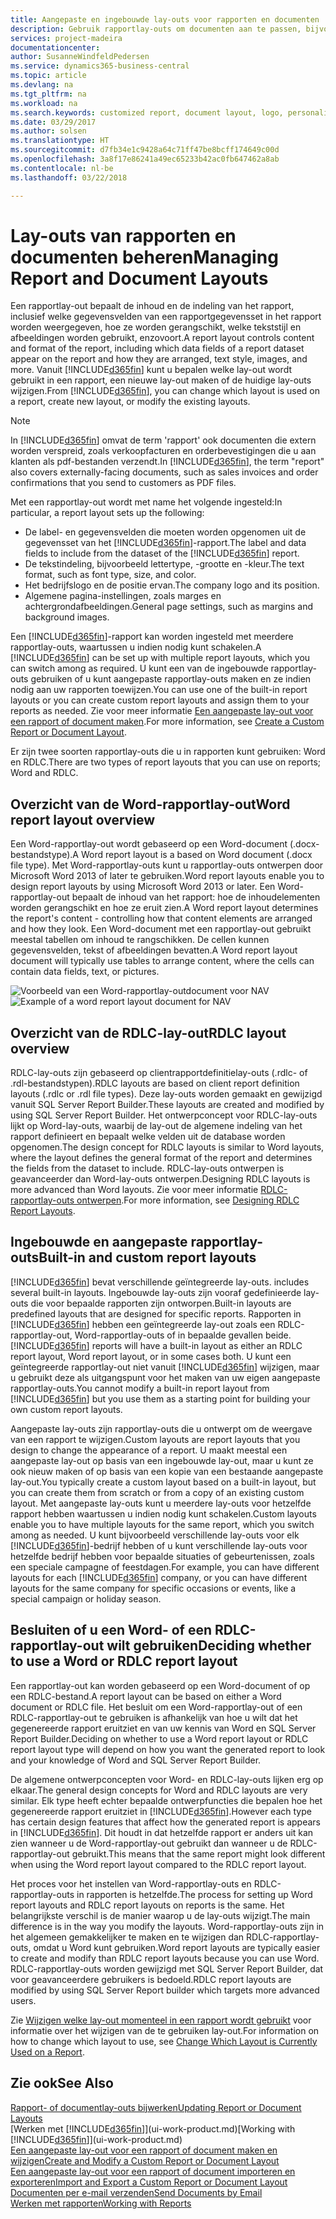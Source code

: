 ```yaml
---
title: Aangepaste en ingebouwde lay-outs voor rapporten en documenten | Microsoft Docs
description: Gebruik rapportlay-outs om documenten aan te passen, bijvoorbeeld om het lettertype of logo aan te passen of pagina-instellingen of PDF-bestanden die u naar klanten verzendt.
services: project-madeira
documentationcenter: 
author: SusanneWindfeldPedersen
ms.service: dynamics365-business-central
ms.topic: article
ms.devlang: na
ms.tgt_pltfrm: na
ms.workload: na
ms.search.keywords: customized report, document layout, logo, personalize
ms.date: 03/29/2017
ms.author: solsen
ms.translationtype: HT
ms.sourcegitcommit: d7fb34e1c9428a64c71ff47be8bcff174649c00d
ms.openlocfilehash: 3a8f17e86241a49ec65233b42ac0fb647462a8ab
ms.contentlocale: nl-be
ms.lasthandoff: 03/22/2018

---
```

# <a name="managing-report-and-document-layouts"></a><span data-ttu-id="351d6-103">Lay-outs van rapporten en documenten beheren</span><span class="sxs-lookup"><span data-stu-id="351d6-103">Managing Report and Document Layouts</span></span>
<span data-ttu-id="351d6-104">Een rapportlay-out bepaalt de inhoud en de indeling van het rapport, inclusief welke gegevensvelden van een rapportgegevensset in het rapport worden weergegeven, hoe ze worden gerangschikt, welke tekststijl en afbeeldingen worden gebruikt, enzovoort.</span><span class="sxs-lookup"><span data-stu-id="351d6-104">A report layout controls content and format of the report, including which data fields of a report dataset appear on the report and how they are arranged, text style, images, and more.</span></span> <span data-ttu-id="351d6-105">Vanuit [!INCLUDE[d365fin](includes/d365fin_md.md)] kunt u bepalen welke lay-out wordt gebruikt in een rapport, een nieuwe lay-out maken of de huidige lay-outs wijzigen.</span><span class="sxs-lookup"><span data-stu-id="351d6-105">From [!INCLUDE[d365fin](includes/d365fin_md.md)], you can change which layout is used on a report, create new layout, or modify the existing layouts.</span></span>

> [!NOTE]  
>   <span data-ttu-id="351d6-106">In [!INCLUDE[d365fin](includes/d365fin_md.md)] omvat de term 'rapport' ook documenten die extern worden verspreid, zoals verkoopfacturen en orderbevestigingen die u aan klanten als pdf-bestanden verzendt.</span><span class="sxs-lookup"><span data-stu-id="351d6-106">In [!INCLUDE[d365fin](includes/d365fin_md.md)], the term "report" also covers externally-facing documents, such as sales invoices and order confirmations that you send to customers as PDF files.</span></span>

<span data-ttu-id="351d6-107">Met een rapportlay-out wordt met name het volgende ingesteld:</span><span class="sxs-lookup"><span data-stu-id="351d6-107">In particular, a report layout sets up the following:</span></span>

* <span data-ttu-id="351d6-108">De label- en gegevensvelden die moeten worden opgenomen uit de gegevensset van het [!INCLUDE[d365fin](includes/d365fin_md.md)]-rapport.</span><span class="sxs-lookup"><span data-stu-id="351d6-108">The label and data fields to include from the dataset of the [!INCLUDE[d365fin](includes/d365fin_md.md)] report.</span></span>
* <span data-ttu-id="351d6-109">De tekstindeling, bijvoorbeeld lettertype, -grootte en -kleur.</span><span class="sxs-lookup"><span data-stu-id="351d6-109">The text format, such as font type, size, and color.</span></span>
* <span data-ttu-id="351d6-110">Het bedrijfslogo en de positie ervan.</span><span class="sxs-lookup"><span data-stu-id="351d6-110">The company logo and its position.</span></span>
* <span data-ttu-id="351d6-111">Algemene pagina-instellingen, zoals marges en achtergrondafbeeldingen.</span><span class="sxs-lookup"><span data-stu-id="351d6-111">General page settings, such as margins and background images.</span></span>

<span data-ttu-id="351d6-112">Een [!INCLUDE[d365fin](includes/d365fin_md.md)]-rapport kan worden ingesteld met meerdere rapportlay-outs, waartussen u indien nodig kunt schakelen.</span><span class="sxs-lookup"><span data-stu-id="351d6-112">A [!INCLUDE[d365fin](includes/d365fin_md.md)] can be set up with multiple report layouts, which you can switch among as required.</span></span> <span data-ttu-id="351d6-113">U kunt een van de ingebouwde rapportlay-outs gebruiken of u kunt aangepaste rapportlay-outs maken en ze indien nodig aan uw rapporten toewijzen.</span><span class="sxs-lookup"><span data-stu-id="351d6-113">You can use one of the built-in report layouts or you can create custom report layouts and assign them to your reports as needed.</span></span> <span data-ttu-id="351d6-114">Zie voor meer informatie [Een aangepaste lay-out voor een rapport of document maken](ui-how-create-custom-report-layout.md).</span><span class="sxs-lookup"><span data-stu-id="351d6-114">For more information, see [Create a Custom Report or Document Layout](ui-how-create-custom-report-layout.md).</span></span>

<span data-ttu-id="351d6-115">Er zijn twee soorten rapportlay-outs die u in rapporten kunt gebruiken: Word en RDLC.</span><span class="sxs-lookup"><span data-stu-id="351d6-115">There are two types of report layouts that you can use on reports; Word and RDLC.</span></span>

## <a name="word-report-layout-overview"></a><span data-ttu-id="351d6-116">Overzicht van de Word-rapportlay-out</span><span class="sxs-lookup"><span data-stu-id="351d6-116">Word report layout overview</span></span>
<span data-ttu-id="351d6-117">Een Word-rapportlay-out wordt gebaseerd op een Word-document (.docx-bestandstype).</span><span class="sxs-lookup"><span data-stu-id="351d6-117">A Word report layout is a based on Word document (.docx file type).</span></span> <span data-ttu-id="351d6-118">Met Word-rapportlay-outs kunt u rapportlay-outs ontwerpen door Microsoft Word 2013 of later te gebruiken.</span><span class="sxs-lookup"><span data-stu-id="351d6-118">Word report layouts enable you to design report layouts by using Microsoft Word 2013 or later.</span></span> <span data-ttu-id="351d6-119">Een Word-rapportlay-out bepaalt de inhoud van het rapport: hoe de inhoudelementen worden gerangschikt en hoe ze eruit zien.</span><span class="sxs-lookup"><span data-stu-id="351d6-119">A Word report layout determines the report's content - controlling how that content elements are arranged and how they look.</span></span> <span data-ttu-id="351d6-120">Een Word-document met een rapportlay-out gebruikt meestal tabellen om inhoud te rangschikken. De cellen kunnen gegevensvelden, tekst of afbeeldingen bevatten.</span><span class="sxs-lookup"><span data-stu-id="351d6-120">A Word report layout document will typically use tables to arrange content, where the cells can contain data fields, text, or pictures.</span></span>

 <span data-ttu-id="351d6-121">![Voorbeeld van een Word-rapportlay-outdocument voor NAV](media/nav_wordreportlayout_edit_in_word_example.png "NAV_WordReportLayout_Edit_In_Word_Example")</span><span class="sxs-lookup"><span data-stu-id="351d6-121">![Example of a word report layout document for NAV](media/nav_wordreportlayout_edit_in_word_example.png "NAV_WordReportLayout_Edit_In_Word_Example")</span></span>  

## <a name="rdlc-layout-overview"></a><span data-ttu-id="351d6-122">Overzicht van de RDLC-lay-out</span><span class="sxs-lookup"><span data-stu-id="351d6-122">RDLC layout overview</span></span>
<span data-ttu-id="351d6-123">RDLC-lay-outs zijn gebaseerd op clientrapportdefinitielay-outs (.rdlc- of .rdl-bestandstypen).</span><span class="sxs-lookup"><span data-stu-id="351d6-123">RDLC layouts are based on client report definition layouts (.rdlc or .rdl file types).</span></span> <span data-ttu-id="351d6-124">Deze lay-outs worden gemaakt en gewijzigd vanuit SQL Server Report Builder.</span><span class="sxs-lookup"><span data-stu-id="351d6-124">These layouts are created and modified by using SQL Server Report Builder.</span></span> <span data-ttu-id="351d6-125">Het ontwerpconcept voor RDLC-lay-outs lijkt op Word-lay-outs, waarbij de lay-out de algemene indeling van het rapport definieert en bepaalt welke velden uit de database worden opgenomen.</span><span class="sxs-lookup"><span data-stu-id="351d6-125">The design concept for RDLC layouts is similar to Word layouts, where the layout defines the general format of the report and determines the fields from the dataset to include.</span></span> <span data-ttu-id="351d6-126">RDLC-lay-outs ontwerpen is geavanceerder dan Word-lay-outs ontwerpen.</span><span class="sxs-lookup"><span data-stu-id="351d6-126">Designing RDLC layouts is more advanced than Word layouts.</span></span> <span data-ttu-id="351d6-127">Zie voor meer informatie [RDLC-rapportlay-outs ontwerpen](/dynamics-nav/Designing-RDLC-Report-Layouts).</span><span class="sxs-lookup"><span data-stu-id="351d6-127">For more information, see [Designing RDLC Report Layouts](/dynamics-nav/Designing-RDLC-Report-Layouts).</span></span>

## <a name="built-in-and-custom-report-layouts"></a><span data-ttu-id="351d6-128">Ingebouwde en aangepaste rapportlay-outs</span><span class="sxs-lookup"><span data-stu-id="351d6-128">Built-in and custom report layouts</span></span>
[!INCLUDE[d365fin](includes/d365fin_md.md)]<span data-ttu-id="351d6-129"> bevat verschillende geïntegreerde lay-outs.</span><span class="sxs-lookup"><span data-stu-id="351d6-129"> includes several built-in layouts.</span></span> <span data-ttu-id="351d6-130">Ingebouwde lay-outs zijn vooraf gedefinieerde lay-outs die voor bepaalde rapporten zijn ontworpen.</span><span class="sxs-lookup"><span data-stu-id="351d6-130">Built-in layouts are predefined layouts that are designed for specific reports.</span></span> <span data-ttu-id="351d6-131">Rapporten in [!INCLUDE[d365fin](includes/d365fin_md.md)] hebben een geïntegreerde lay-out zoals een RDLC-rapportlay-out, Word-rapportlay-outs of in bepaalde gevallen beide.</span><span class="sxs-lookup"><span data-stu-id="351d6-131">[!INCLUDE[d365fin](includes/d365fin_md.md)] reports will have a built-in layout as either an RDLC report layout, Word report layout, or in some cases both.</span></span> <span data-ttu-id="351d6-132">U kunt een geïntegreerde rapportlay-out niet vanuit [!INCLUDE[d365fin](includes/d365fin_md.md)] wijzigen, maar u gebruikt deze als uitgangspunt voor het maken van uw eigen aangepaste rapportlay-outs.</span><span class="sxs-lookup"><span data-stu-id="351d6-132">You cannot modify a built-in report layout from [!INCLUDE[d365fin](includes/d365fin_md.md)] but you use them as a starting point for building your own custom report layouts.</span></span>

<span data-ttu-id="351d6-133">Aangepaste lay-outs zijn rapportlay-outs die u ontwerpt om de weergave van een rapport te wijzigen.</span><span class="sxs-lookup"><span data-stu-id="351d6-133">Custom layouts are report layouts that you design to change the appearance of a report.</span></span> <span data-ttu-id="351d6-134">U maakt meestal een aangepaste lay-out op basis van een ingebouwde lay-out, maar u kunt ze ook nieuw maken of op basis van een kopie van een bestaande aangepaste lay-out.</span><span class="sxs-lookup"><span data-stu-id="351d6-134">You typically create a custom layout based on a built-in layout, but you can create them from scratch or from a copy of an existing custom layout.</span></span> <span data-ttu-id="351d6-135">Met aangepaste lay-outs kunt u meerdere lay-outs voor hetzelfde rapport hebben waartussen u indien nodig kunt schakelen.</span><span class="sxs-lookup"><span data-stu-id="351d6-135">Custom layouts enable you to have multiple layouts for the same report, which you switch among as needed.</span></span> <span data-ttu-id="351d6-136">U kunt bijvoorbeeld verschillende lay-outs voor elk [!INCLUDE[d365fin](includes/d365fin_md.md)]-bedrijf hebben of u kunt verschillende lay-outs voor hetzelfde bedrijf hebben voor bepaalde situaties of gebeurtenissen, zoals een speciale campagne of feestdagen.</span><span class="sxs-lookup"><span data-stu-id="351d6-136">For example, you can have different layouts for each [!INCLUDE[d365fin](includes/d365fin_md.md)] company, or you can have different layouts for the same company for specific occasions or events, like a special campaign or holiday season.</span></span>

## <a name="deciding-whether-to-use-a-word-or-rdlc-report-layout"></a><span data-ttu-id="351d6-137">Besluiten of u een Word- of een RDLC-rapportlay-out wilt gebruiken</span><span class="sxs-lookup"><span data-stu-id="351d6-137">Deciding whether to use a Word or RDLC report layout</span></span>
<span data-ttu-id="351d6-138">Een rapportlay-out kan worden gebaseerd op een Word-document of op een RDLC-bestand.</span><span class="sxs-lookup"><span data-stu-id="351d6-138">A report layout can be based on either a Word document or RDLC file.</span></span> <span data-ttu-id="351d6-139">Het besluit om een Word-rapportlay-out of een RDLC-rapportlay-out te gebruiken is afhankelijk van hoe u wilt dat het gegenereerde rapport eruitziet en van uw kennis van Word en SQL Server Report Builder.</span><span class="sxs-lookup"><span data-stu-id="351d6-139">Deciding on whether to use a Word report layout or RDLC report layout type will depend on how you want the generated report to look and your knowledge of Word and SQL Server Report Builder.</span></span>

<span data-ttu-id="351d6-140">De algemene ontwerpconcepten voor Word- en RDLC-lay-outs lijken erg op elkaar.</span><span class="sxs-lookup"><span data-stu-id="351d6-140">The general design concepts for Word and RDLC layouts are very similar.</span></span> <span data-ttu-id="351d6-141">Elk type heeft echter bepaalde ontwerpfuncties die bepalen hoe het gegenereerde rapport eruitziet in [!INCLUDE[d365fin](includes/d365fin_md.md)].</span><span class="sxs-lookup"><span data-stu-id="351d6-141">However each type has certain design features that affect how the generated report is appears in [!INCLUDE[d365fin](includes/d365fin_md.md)].</span></span> <span data-ttu-id="351d6-142">Dit houdt in dat hetzelfde rapport er anders uit kan zien wanneer u de Word-rapportlay-out gebruikt dan wanneer u de RDLC-rapportlay-out gebruikt.</span><span class="sxs-lookup"><span data-stu-id="351d6-142">This means that the same report might look different when using the Word report layout compared to the RDLC report layout.</span></span>

<span data-ttu-id="351d6-143">Het proces voor het instellen van Word-rapportlay-outs en RDLC-rapportlay-outs in rapporten is hetzelfde.</span><span class="sxs-lookup"><span data-stu-id="351d6-143">The process for setting up Word report layouts and RDLC report layouts on reports is the same.</span></span> <span data-ttu-id="351d6-144">Het belangrijkste verschil is de manier waarop u de lay-outs wijzigt.</span><span class="sxs-lookup"><span data-stu-id="351d6-144">The main difference is in the way you modify the layouts.</span></span> <span data-ttu-id="351d6-145">Word-rapportlay-outs zijn in het algemeen gemakkelijker te maken en te wijzigen dan RDLC-rapportlay-outs, omdat u Word kunt gebruiken.</span><span class="sxs-lookup"><span data-stu-id="351d6-145">Word report layouts are typically easier to create and modify than RDLC report layouts because you can use Word.</span></span> <span data-ttu-id="351d6-146">RDLC-rapportlay-outs worden gewijzigd met SQL Server Report Builder, dat voor geavanceerdere gebruikers is bedoeld.</span><span class="sxs-lookup"><span data-stu-id="351d6-146">RDLC report layouts are modified by using SQL Server Report builder which targets more advanced users.</span></span>

<span data-ttu-id="351d6-147">Zie [Wijzigen welke lay-out momenteel in een rapport wordt gebruikt](ui-how-change-layout-currently-used-report.md) voor informatie over het wijzigen van de te gebruiken lay-out.</span><span class="sxs-lookup"><span data-stu-id="351d6-147">For information on how to change which layout to use, see [Change Which Layout is Currently Used on a Report](ui-how-change-layout-currently-used-report.md).</span></span>

## <a name="see-also"></a><span data-ttu-id="351d6-148">Zie ook</span><span class="sxs-lookup"><span data-stu-id="351d6-148">See Also</span></span>
[<span data-ttu-id="351d6-149">Rapport- of documentlay-outs bijwerken</span><span class="sxs-lookup"><span data-stu-id="351d6-149">Updating Report or Document Layouts</span></span>](ui-update-report-layouts.md)  
<span data-ttu-id="351d6-150">[Werken met [!INCLUDE[d365fin](includes/d365fin_md.md)]](ui-work-product.md)</span><span class="sxs-lookup"><span data-stu-id="351d6-150">[Working with [!INCLUDE[d365fin](includes/d365fin_md.md)]](ui-work-product.md)</span></span>  
[<span data-ttu-id="351d6-151">Een aangepaste lay-out voor een rapport of document maken en wijzigen</span><span class="sxs-lookup"><span data-stu-id="351d6-151">Create and Modify a Custom Report or Document Layout</span></span>](ui-how-create-custom-report-layout.md)  
[<span data-ttu-id="351d6-152">Een aangepaste lay-out voor een rapport of document importeren en exporteren</span><span class="sxs-lookup"><span data-stu-id="351d6-152">Import and Export a Custom Report or Document Layout</span></span>](ui-how-import-and-export-report-layout.md)  
[<span data-ttu-id="351d6-153">Documenten per e-mail verzenden</span><span class="sxs-lookup"><span data-stu-id="351d6-153">Send Documents by Email</span></span>](ui-how-send-documents-email.md)  
[<span data-ttu-id="351d6-154">Werken met rapporten</span><span class="sxs-lookup"><span data-stu-id="351d6-154">Working with Reports</span></span>](ui-work-report.md)  

